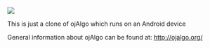 [![](https://jitpack.io/v/shahimclt/ojAlgoAndroid.svg)](https://jitpack.io/#shahimclt/ojAlgoAndroid)

This is just a clone of ojAlgo which runs on an Android device


General information about ojAlgo can be found at: http://ojalgo.org/
